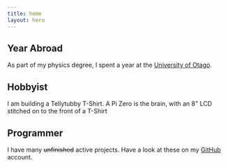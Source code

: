 ```yaml
---
title: home
layout: hero
---
```

## Year Abroad
As part of my physics degree, I spent a year at the [University of Otago](https://otago.ac.nz).

## Hobbyist
I am building a Tellytubby T-Shirt. A Pi Zero is the brain, with an 8&quot; LCD stitched on to the front of a T-Shirt

## Programmer
I have many <s>unfinished</s> active projects. Have a look at these on my [GitHub](https://www.github.com/rjkilpatrick) account.
